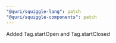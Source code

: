 ```yaml
---
"@quri/squiggle-lang": patch
"@quri/squiggle-components": patch
---
```


Added Tag.startOpen and Tag.startClosed
